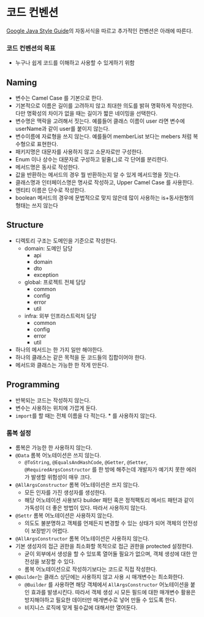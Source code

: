 # 코드 컨벤션
[Google Java Style Guide](https://google.github.io/styleguide/javaguide.html)의 자동서식을 따르고 추가적인 컨벤션은 아래에 따른다.

### 코드 컨벤션의 목표
- 누구나 쉽게 코드를 이해하고 사용할 수 있게하기 위함

## Naming
- 변수는 Camel Case 를 기본으로 한다.
- 기본적으로 이름은 길이를 고려하지 않고 최대한 의도를 밝혀 명확하게 작성한다. 다만 명확성의 차이가 없을 때는 길이가 짧은 네이밍을 선택한다.
- 변수명은 맥락을 고려해서 짓는다. 예를들어 클래스  이름이 user 라면 변수에 userName과 같이 user를 붙이지 않는다.
- 변수이름에 자료형을 쓰지 않는다. 예를들어 memberList 보다는 mebers 처럼 복수형으로 표현한다.
- 패키지명은 대문자를 사용하지 않고 소문자로만 구성한다.
- Enum 이나 상수는 대문자로 구성하고 밑줄(_)로 각 단어를 분리한다.
- 메서드명은 동사로 작성한다.
- 값을 반환하는 메서드의 경우 뭘 반환하는지 알 수 있게 메서드명을 짓는다.
- 클래스명과 인터페이스명은 명사로 작성하고, Upper Camel Case 를 사용한다.
- 엔티티 이름은 단수로 작성한다.
- boolean 메서드의 경우에 문법적으로 맞지 않은데 많이 사용하는 is+동사원형의 형태는 쓰지 않는다

## Structure
- 디렉토리 구조는 도메인을 기준으로 작성한다.
    - domain: 도메인 담당
        - api
        - domain
        - dto
        - exception
    - global: 프로젝트 전체 담당
        - common
        - config
        - error
        - util
    - infra: 외부 인프라스트럭처 담당
        - common
        - config
        - error
        - util
- 하나의 메서드는 한 가지 일만 해야한다.
- 하나의 클래스는 같은 목적을 둔 코드들의 집합이어야 한다.
- 메서드와 클래스는 가능한 한 작게 만든다.

## Programming
- 반복되는 코드는 작성하지 않는다.
- 변수는 사용하는 위치에 가깝게 둔다.
- `import`를 할 때는 전체 이름을 다 적는다. * 를 사용하지 않는다.

### 롬복 설정
- 롬복은 가능한 한 사용하지 않는다.
- `@Data` 롬복 어노테이션은 쓰지 않는다.
    - `@ToString`, `@EqualsAndHashCode`, `@Getter`, `@Setter`, `@RequiredArgsConstructor` 를 한 방에 해주는데 개발자가 예기치 못한 에러가 발생할 위험성이 매우 크다.
- `@AllArgsConstructor` 롬복 어노테이션은 쓰지 않는다.
    - 모든 인자를 가진 생성자를 생성한다.
    - 해당 어노테이션 사용보다 builder 패턴 혹은 정적팩토리 메서드 패턴과 같이 가독성이 더 좋은 방법이 있다. 따라서 사용하지 않는다.
- `@Settr` 롬복 어노테이션은 사용하지 않는다.
    - 의도도 불분명하고 객체를 언제든지 변경할 수 있는 상태가 되어 객체의 안전성이 보장받기 어렵다.
- `@AllArgsConstructor` 롬복 어노테이션은 사용하지 않는다.
- 기본 생성자의 접근 권한을 최소화할 목적으로 접근 권한을 protected 설정한다.
    - 굳이 외부에서 생성을 할 수 있또록 열어둘 필요가 없으며, 객체 생성에 대한 안전성을 보장할 수 있다.
    - 롬복 어노테이션으로 작성하기보다는 코드로 직접 작성한다.
- `@Builder`는 클래스 상단에는 사용하지 않고 사용 시 매개변수는 최소화한다.
    - `@Builder` 를 사용하면 해당 객체에서 `AllArgsConstructor` 어노테이션을 붙인 효과를 발생시킨다. 따라서 객체 생성 시 모든 필드에 대한 매개변수 활용은 방지해야하고 필요한 데이터만 매개변수로 넣어 만들 수 있도록 한다.
    - 비지니스 로직에 맞게 필수값에 대해서만 열어둔다. 
